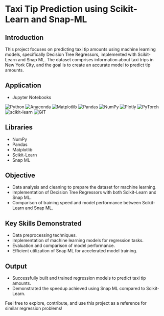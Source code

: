 # Taxi Tip Prediction using Scikit-Learn and Snap-ML

## Introduction
This project focuses on predicting taxi tip amounts using machine learning models, specifically Decision Tree Regressors, implemented with Scikit-Learn and Snap ML. The dataset comprises information about taxi trips in New York City, and the goal is to create an accurate model to predict tip amounts.

## Application
- Jupyter Notebooks

![Python](https://img.shields.io/badge/python-3670A0?style=for-the-badge&logo=python&logoColor=ffdd54) ![Anaconda](https://img.shields.io/badge/Anaconda-%2344A833.svg?style=for-the-badge&logo=anaconda&logoColor=white) ![Matplotlib](https://img.shields.io/badge/Matplotlib-%23ffffff.svg?style=for-the-badge&logo=Matplotlib&logoColor=black) ![Pandas](https://img.shields.io/badge/pandas-%23150458.svg?style=for-the-badge&logo=pandas&logoColor=white) ![NumPy](https://img.shields.io/badge/numpy-%23013243.svg?style=for-the-badge&logo=numpy&logoColor=white) ![Plotly](https://img.shields.io/badge/Plotly-%233F4F75.svg?style=for-the-badge&logo=plotly&logoColor=white) ![PyTorch](https://img.shields.io/badge/PyTorch-%23EE4C2C.svg?style=for-the-badge&logo=PyTorch&logoColor=white) ![scikit-learn](https://img.shields.io/badge/scikit--learn-%23F7931E.svg?style=for-the-badge&logo=scikit-learn&logoColor=white) ![GIT](https://img.shields.io/badge/Git-fc6d26?style=for-the-badge&logo=git&logoColor=white)

## Libraries
- NumPy
- Pandas
- Matplotlib
- Scikit-Learn
- Snap ML

## Objective
- Data analysis and cleaning to prepare the dataset for machine learning.
- Implementation of Decision Tree Regressors with both Scikit-Learn and Snap ML.
- Comparison of training speed and model performance between Scikit-Learn and Snap ML.

## Key Skills Demonstrated
- Data preprocessing techniques.
- Implementation of machine learning models for regression tasks.
- Evaluation and comparison of model performance.
- Efficient utilization of Snap ML for accelerated model training.

## Output
- Successfully built and trained regression models to predict taxi tip amounts.
- Demonstrated the speedup achieved using Snap ML compared to Scikit-Learn.

Feel free to explore, contribute, and use this project as a reference for similar regression problems!
